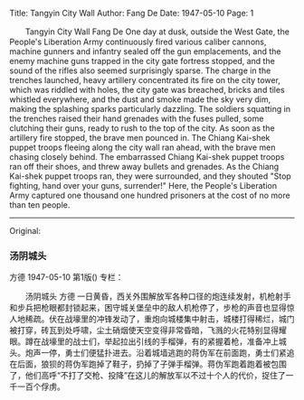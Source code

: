 Title: Tangyin City Wall
Author: Fang De
Date: 1947-05-10
Page: 1

　　Tangyin City Wall
    Fang De
    One day at dusk, outside the West Gate, the People's Liberation Army continuously fired various caliber cannons, machine gunners and infantry sealed off the gun emplacements, and the enemy machine guns trapped in the city gate fortress stopped, and the sound of the rifles also seemed surprisingly sparse. The charge in the trenches launched, heavy artillery concentrated its fire on the city tower, which was riddled with holes, the city gate was breached, bricks and tiles whistled everywhere, and the dust and smoke made the sky very dim, making the splashing sparks particularly dazzling. The soldiers squatting in the trenches raised their hand grenades with the fuses pulled, some clutching their guns, ready to rush to the top of the city. As soon as the artillery fire stopped, the brave men pounced in. The Chiang Kai-shek puppet troops fleeing along the city wall ran ahead, with the brave men chasing closely behind. The embarrassed Chiang Kai-shek puppet troops ran off their shoes, and threw away bullets and grenades. As the Chiang Kai-shek puppet troops ran, they were surrounded, and they shouted "Stop fighting, hand over your guns, surrender!" Here, the People's Liberation Army captured one thousand one hundred prisoners at the cost of no more than ten people.



<hr /> 

Original: 


### 汤阴城头
方德
1947-05-10
第1版()
专栏：

　　汤阴城头
    方德
    一日黄昏，西关外围解放军各种口径的炮连续发射，机枪射手和步兵把枪眼都封锁起来，困守城关堡垒中的敌人机枪停了，步枪的声音也显得惊人地稀疏。伏在战壕里的冲锋发动了，重炮向城楼集中射击，城楼打得稀烂，城门被打穿，砖瓦到处呼啸，尘土硝烟使天空变得非常昏暗，飞溅的火花特别显得耀眼。蹲在战壕里的战士们，举起拉出引线的手榴弹，有的紧握着枪，准备冲上城头。炮声一停，勇士们便猛扑进去。沿着城墙逃跑的蒋伪军在前面跑，勇士们紧追在后面，狼狈的蒋伪军跑掉了鞋子，扔掉了子弹手榴弹。蒋伪军跑着跑着被包围了，他们高呼“不打了交枪、投降”在这儿的解放军以不过十个人的代价，捉住了一千一百个俘虏。
